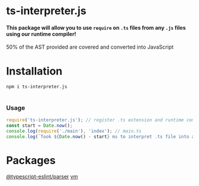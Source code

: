 # ts-interpreter.js

#### This package will allow you to use `require` on `.ts` files from any `.js` files using our runtime compiler!

50% of the AST provided are covered and converted into JavaScript

#
# Installation
```
npm i ts-interpreter.js
```

#
### Usage
```js
require('ts-interpreter.js'); // register .ts extension and runtime compiler
const start = Date.now();
console.log(require('./main'), 'index'); // main.ts
console.log(`Took ${Date.now() - start} ms to interpret .ts file into a .js runtime file!`);
```

# Packages
[@typescript-eslint/parser](https://npmjs.com/package/@typescript-eslint/parser)
[vm](https://npmjs.com/package/vm)